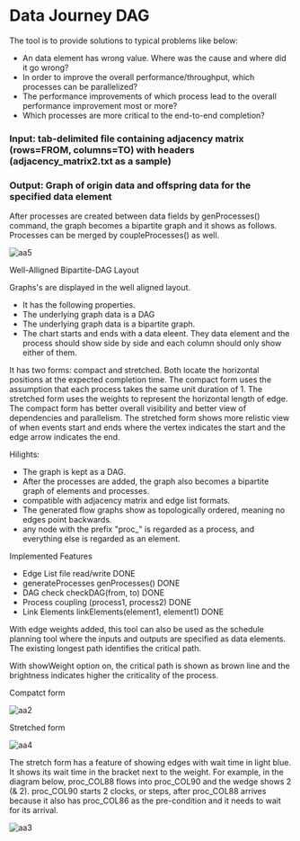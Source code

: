 # Data Journey DAG

The tool is to provide solutions to typical problems like below:
- An data element has wrong value.  Where was the cause and where did it go wrong?
- In order to improve the overall performance/throughput, which processes can be parallelized?
- The performance improvements of which process lead to the overall performance improvement most or more?
- Which processes are more critical to the end-to-end completion?


### Input: tab-delimited file containing adjacency matrix (rows=FROM, columns=TO) with headers (adjacency_matrix2.txt as a sample)
### Output: Graph of origin data and offspring data for the specified data element

After processes are created between data fields by genProcesses() command, the graph becomes a bipartite graph and it shows as follows.  Processes can be merged by coupleProcesses() as well.

![aa5](https://github.com/tomkob9999/data_journey_dag/assets/96751911/01355890-0545-49b8-b654-571cd87ef539)


Well-Alligned Bipartite-DAG Layout

Graphs's are displayed in the well aligned layout.

- It has the following properties.
- The underlying graph data is a DAG
- The underlying graph data is a bipartite graph.
- The chart starts and ends with a data eleent.  They data element and the process should show side by side and each column should only show either of them.

It has two forms: compact and stretched.  Both locate the horizontal positions at the expected completion time.  The compact form uses the assumption that each process takes the same unit duration of 1.  The stretched form uses the weights to represent the horizontal length of edge.  The compact form has better overall visibility and better view of dependencies and parallelism.  The stretched form shows more relistic view of when events start and ends where the vertex indicates the start and the edge arrow indicates the end.

Hilights:

- The graph is kept as a DAG.
- After the processes are added, the graph also becomes a bipartite graph of elements and processes.
- compatible with adjacency matrix and edge list formats.
- The generated flow graphs show as topologically ordered, meaning no edges point backwards.
- any node with the prefix "proc_" is regarded as a process, and everything else is regarded as an element.

Implemented Features
- Edge List file read/write DONE
- generateProcesses  genProcesses() DONE
- DAG check  checkDAG(from, to) DONE
- Process coupling  (process1, process2) DONE
- Link Elements  linkElements(element1, element1) DONE


With edge weights added, this tool can also be used as the schedule planning tool where the inputs and outputs are specified as data elements.  The existing longest path identifies the critical path.

With showWeight option on, the critical path is shown as brown line and the brightness indicates higher the criticality of the process.

Compatct form

![aa2](https://github.com/tomkob9999/data_journey_dag/assets/96751911/2eb1cadd-b467-4fad-9608-bd0281ea50ee)


Stretched form

![aa4](https://github.com/tomkob9999/data_journey_dag/assets/96751911/f84cc930-4ab6-4183-936e-04207dd4efe1)


The stretch form has a feature of showing edges with wait time in light blue. It shows its wait time in the bracket next to the weight.
For example, in the diagram below, proc_COL88 flows into proc_COL90 and the wedge shows 2 (& 2).  proc_COL90 starts 2 clocks, or steps, after proc_COL88 arrives because it also has proc_COL86 as the pre-condition and it needs to wait for its arrival.


![aa3](https://github.com/tomkob9999/data_journey_dag/assets/96751911/62c1cb9c-7c0c-47bf-9e70-b452f28e8f97)






